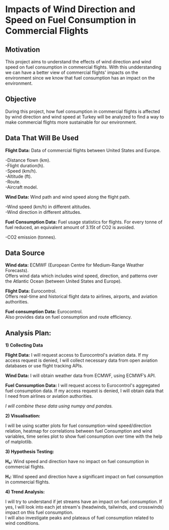 # Impacts of Wind Direction and Speed on Fuel Consumption in Commercial Flights
## Motivation
 This project aims to  understand the effects of wind direction and wind speed on fuel consumption in commercial flights. With this undderstanding we can have a better view of commercial flights' impacts on the environment since we know that fuel consumption has an impact on the environment. 
  
## Objective
 During this project, how fuel consumption in commercial flights is affected by wind direction and wind speed at Turkey will be analyzed to find a way to make commercial flights more sustainable for our environment.  
   
## Data That Will Be Used
**Flight Data:** Data of commercial flights between United States and Europe.  
  
-Distance flown (km).  
-Flight duration(h).  
-Speed (km/h).  
-Altitude (ft).  
-Route.  
-Aircraft model.  
  
**Wind Data:** Wind path and wind speed along the flight path.  
  
-Wind speed (km/h) in different altitudes.  
-Wind direction in different altitudes.    
  
**Fuel Consumption Data:** Fuel usage statistics for flights. For every tonne of fuel reduced, an equivalent amount of 3.15t of CO2 is avoided.  
  
-CO2 emission (tonnes). 
  
## Data Source
**Wind data:** ECMWF (European Centre for Medium-Range Weather Forecasts).  
Offers wind data which includes wind speed, direction, and patterns over the Atlantic Ocean (between United States and Europe).  
  
**Flight Data:** Eurocontrol.  
Offers real-time and historical flight data to airlines, airports, and aviation authorities.  
  
**Fuel consumption Data:** Eurocontrol.  
Also provides data on fuel consumption and route efficiency.  

## Analysis Plan:
**1) Collecting Data**  
  
**Flight Data:** I will request access to Eurocontrol's aviation data. If my access request is denied, I will collect necessary data from open aviation databases or use flight tracking APIs.  
  
**Wind Data:** I will obtain weather data from ECMWF, using ECMWF’s API.  
  
**Fuel Consumption Data:** I will request access to Eurocontrol's aggregated fuel consumption data. If my access request is denied, I will obtain data that I need from airlines or aviation authorities.  

  *I will combine these data using numpy and pandas.*  
  
**2) Visualisation:**  
  
  I will be using scatter plots for fuel consumption-wind speed/direction relation, heatmap for  correlations between fuel Consumption and wind variables, time series plot to show fuel consumption over time with the help of matplotlib.  

**3) Hypothesis Testing:**  

**H₀:** Wind speed and direction have no impact on fuel consumption in commercial flights.  
  
**H₁:** Wind speed and direction have a significant impact on fuel consumption in commercial flights.  

**4) Trend Analysis:**  

 I will try to understand if jet streams have an impact on fuel consumption. If yes, I will look into each jet stream's (headwinds, tailwinds, and crosswinds) impact on this fuel consumption.  
 I will also investigate peaks and plateaus of fuel consumption related to wind conditions.
  
   
  
  
  

